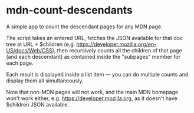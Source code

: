 # mdn-count-descendants

A simple app to count the descendant pages for any MDN page.

The script takes an entered URL, fetches the JSON available for that doc tree at URL + $children (e.g. https://developer.mozilla.org/en-US/docs/Web/CSS), then recursively counts all the children of that page (and each descendant) as contained inside the "subpages" member for each page.

Each result is displayed inside a list item — you can do multiple counts and display them all simultaneously.

Note that non-MDN pages will not work, and the main MDN homepage won't work either, e.g. https://developer.mozilla.org, as it doesn't have $children JSON available.

